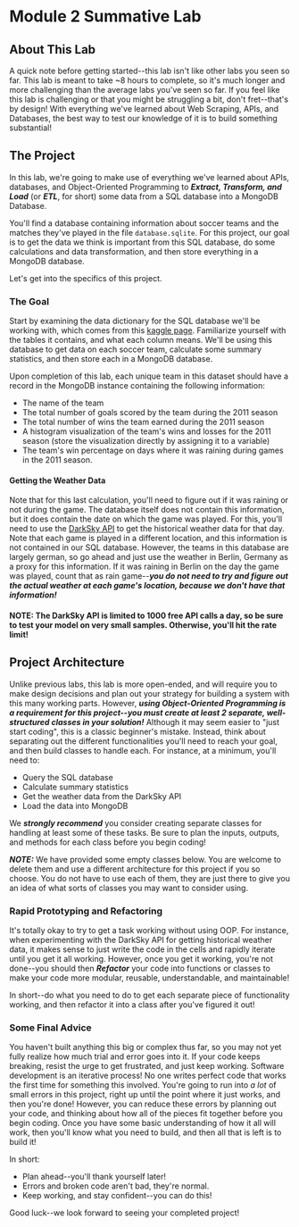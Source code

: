 # Module 2 Summative Lab

## About This Lab

A quick note before getting started--this lab isn't like other labs you seen so far. This lab is meant to take ~8 hours to complete, so it's much longer and more challenging than the average labs you've seen so far. If you feel like this lab is challenging or that you might be struggling a bit, don't fret--that's by design! With everything we've learned about Web Scraping, APIs, and Databases, the best way to test our knowledge of it is to build something substantial! 

## The Project

In this lab, we're going to make use of everything we've learned about APIs, databases, and Object-Oriented Programming to **_Extract, Transform, and Load_** (or **_ETL_**, for short) some data from a SQL database into a MongoDB Database. 

You'll find a database containing information about soccer teams and the matches they've played in the file `database.sqlite`. For this project, our goal is to get the data we think is important from this SQL database, do some calculations and data transformation, and then store everything in a MongoDB database. 

Let's get into the specifics of this project.

### The Goal

Start by examining the data dictionary for the SQL database we'll be working with, which comes from this [kaggle page](https://www.kaggle.com/laudanum/footballdelphi).  Familiarize yourself with the tables it contains, and what each column means. We'll be using this database to get data on each soccer team, calculate some summary statistics, and then store each in a MongoDB database. 

Upon completion of this lab, each unique team in this dataset should have a record in the MongoDB instance containing the following information:

* The name of the team
* The total number of goals scored by the team during the 2011 season
* The total number of wins the team earned during the 2011 season
* A histogram visualization of the team's wins and losses for the 2011 season (store the visualization directly by assigning it to a variable)
* The team's win percentage on days where it was raining during games in the 2011 season. 

#### Getting the Weather Data

Note that for this last calculation, you'll need to figure out if it was raining or not during the game. The database itself does not contain this information, but it does contain the date on which the game was played. For this, you'll need to use the [DarkSky API](https://darksky.net/dev) to get the historical weather data for that day. Note that each game is played in a different location, and this information is not contained in our SQL database. However, the teams in this database are largely german, so go ahead and just use the weather in Berlin, Germany as a proxy for this information. If it was raining in Berlin on the day the game was played, count that as rain game--**_you do not need to try and figure out the actual weather at each game's location, because we don't have that information!_**

#### NOTE: The DarkSky API is limited to 1000 free API calls a day, so be sure to test your model on very small samples. Otherwise, you'll hit the rate limit!

## Project Architecture

Unlike previous labs, this lab is more open-ended, and will require you to make design decisions and plan out your strategy for building a system with this many working parts. However, **_using Object-Oriented Programming is a requirement for this project--you must create at least 2 separate, well-structured classes in your solution!_** Although it may seem easier to "just start coding", this is a classic beginner's mistake. Instead, think about separating out the different functionalities you'll need to reach your goal, and then build classes to handle each. For instance, at a minimum, you'll need to:

* Query the SQL database
* Calculate summary statistics
* Get the weather data from the DarkSky API
* Load the data into MongoDB

We **_strongly recommend_** you consider creating separate classes for handling at least some of these tasks.  Be sure to plan the inputs, outputs, and methods for each class before you begin coding! 

**_NOTE:_** We have provided some empty classes below. You are welcome to delete them and use a different architecture for this project if you so choose.  You do not have to use each of them, they are just there to give you an idea of what sorts of classes you may want to consider using.

### Rapid Prototyping and Refactoring

It's totally okay to try to get a task working without using OOP. For instance, when experimenting with the DarkSky API for getting historical weather data, it makes sense to just write the code in the cells and rapidly iterate until you get it all working. However, once you get it working, you're not done--you should then **_Refactor_** your code into functions or classes to make your code more modular, reusable, understandable, and maintainable! 

In short--do what you need to do to get each separate piece of functionality working, and then refactor it into a class after you've figured it out!

### Some Final Advice

You haven't built anything this big or complex thus far, so you may not yet fully realize how much trial and error goes into it. If your code keeps breaking, resist the urge to get frustrated, and just keep working. Software development is an iterative process!  No one writes perfect code that works the first time for something this involved. You're going to run into _a lot_ of small errors in this project, right up until the point where it just works, and then you're done! However, you can reduce these errors by planning out your code, and thinking about how all of the pieces fit together before you begin coding. Once you have some basic understanding of how it all will work, then you'll know what you need to build, and then all that is left is to build it!

In short:

* Plan ahead--you'll thank yourself later!
* Errors and broken code aren't bad, they're normal. 
* Keep working, and stay confident--you can do this!

Good luck--we look forward to seeing your completed project!